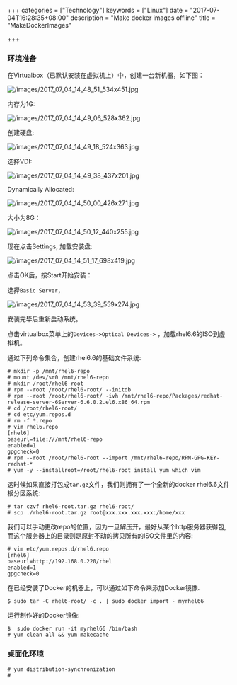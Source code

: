 +++
categories = ["Technology"]
keywords = ["Linux"]
date = "2017-07-04T16:28:35+08:00"
description = "Make docker images offline"
title = "MakeDockerImages"

+++
### 环境准备
在Virtualbox（已默认安装在虚拟机上）中，创建一台新机器，如下图：   

![/images/2017_07_04_14_48_51_534x451.jpg](/images/2017_07_04_14_48_51_534x451.jpg)

内存为1G:    

![/images/2017_07_04_14_49_06_528x362.jpg](/images/2017_07_04_14_49_06_528x362.jpg)

创建硬盘:    

![/images/2017_07_04_14_49_18_524x363.jpg](/images/2017_07_04_14_49_18_524x363.jpg)

选择VDI:  

![/images/2017_07_04_14_49_38_437x201.jpg](/images/2017_07_04_14_49_38_437x201.jpg)

Dynamically Allocated:    

![/images/2017_07_04_14_50_00_426x271.jpg](/images/2017_07_04_14_50_00_426x271.jpg)

大小为8G：    

![/images/2017_07_04_14_50_12_440x255.jpg](/images/2017_07_04_14_50_12_440x255.jpg)

现在点击Settings, 加载安装盘:    

![/images/2017_07_04_14_51_17_698x419.jpg](/images/2017_07_04_14_51_17_698x419.jpg)

点击OK后，按Start开始安装：    

选择`Basic Server`，   

![/images/2017_07_04_14_53_39_559x274.jpg](/images/2017_07_04_14_53_39_559x274.jpg)

安装完毕后重新启动系统。    

点击virtualbox菜单上的`Devices->Optical Devices->`
，加载rhel6.6的ISO到虚拟机。    

通过下列命令集合，创建rhel6.6的基础文件系统:    

```
# mkdir -p /mnt/rhel6-repo
# mount /dev/sr0 /mnt/rhel6-repo
# mkdir /root/rhel6-root
# rpm --root /root/rhel6-root/ --initdb
# rpm --root /root/rhel6-root/ -ivh /mnt/rhel6-repo/Packages/redhat-release-server-6Server-6.6.0.2.el6.x86_64.rpm 
# cd /root/rhel6-root/
# cd etc/yum.repos.d
# rm -f *.repo
# vim rhel6.repo
[rhel6]
baseurl=file:///mnt/rhel6-repo
enabled=1
gpgcheck=0
# rpm --root /root/rhel6-root --import /mnt/rhel6-repo/RPM-GPG-KEY-redhat-*
# yum -y --installroot=/root/rhel6-root install yum which vim

```
这时候如果直接打包成`tar.gz`文件，我们则拥有了一个全新的docker
rhel6.6文件根分区系统:     

```
# tar czvf rhel6-root.tar.gz rhel6-root/
# scp ./rhel6-root.tar.gz root@xxx.xxx.xxx.xxx:/home/xxx
```

我们可以手动更改repo的位置，因为一旦解压开，最好从某个http服务器获得包,
而这个服务器上的目录则是原封不动的拷贝所有的ISO文件里的内容:    

```
# vim etc/yum.repos.d/rhel6.repo 
[rhel6]
baseurl=http://192.168.0.220/rhel
enabled=1
gpgcheck=0
```

在已经安装了Docker的机器上，可以通过如下命令来添加Docker镜像.    

```
$ sudo tar -C rhel6-root/ -c . | sudo docker import - myrhel66
```

运行制作好的Docker镜像:    

```
$  sudo docker run -it myrhel66 /bin/bash
# yum clean all && yum makecache 
```

### 桌面化环境

```
# yum distribution-synchronization
# 
```


